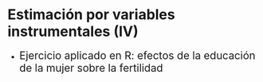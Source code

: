 # Estimación por variables instrumentales (IV)


- <span style="font-size:150%"> Ejercicio aplicado en R: efectos de la educación de la mujer sobre la fertilidad</span>












